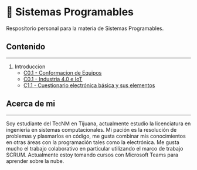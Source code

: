 # :book: Sistemas Programables
Respositorio personal para la materia de Sistemas Programables.
## Contenido
___
1. Introduccion
    - [C0.1 - Conformacion de Equipos](blog/C0.1_MoranMerazAbraham_3.md)
    - [C0.1 - Industria 4.0 e IoT](blog/C0.2_MoranMerazAbraham_3.md)
    - [C1.1 - Cuestionario electrónica básica y sus elementos](blog/C1.1_MoranMerazAbraham_3.md)

## Acerca de mi
___
Soy estudiante del TecNM en Tijuana, actualmente estudio la licenciatura en ingeniería en sistemas computacionales.
Mi pación es la resolución de problemas y plasmarlos en código, me gusta combinar mis conocimientos en otras áreas con la programación tales como la electrónica.
Me gusta mucho el trabajo colaborativo en particular utilizando el marco de trabajo SCRUM.
Actualmente estoy tomando cursos con Microsoft Teams para aprender sobre la nube.
